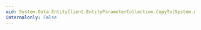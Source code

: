 ```yaml
---
uid: System.Data.EntityClient.EntityParameterCollection.CopyTo(System.Array,System.Int32)
internalonly: False
---
```

